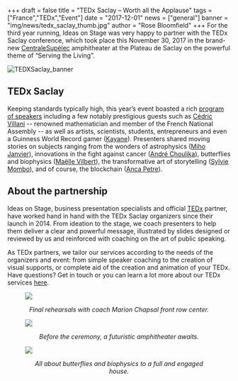 +++
draft		= false
title		= "TEDx Saclay – Worth all the Applause"
tags		= ["France","TEDx","Event"]
date		= "2017-12-01"
news		= ["general"] 
banner		= "img/news/tedx_saclay_thumb.jpg"
author		= "Rose Bloomfield"
+++
For the third year running, Ideas on Stage was very happy to partner with the TEDx Saclay conference, which took place this November 30, 2017 in the brand-new [CentraleSupélec]( http://www.centralesupelec.fr/) amphitheater at the Plateau de Saclay on the powerful theme of “Serving the Living”.

![TEDXSaclay_banner][pic1]
 

## TEDx Saclay

Keeping standards typically high, this year’s event boasted a rich [program of speakers](https://tedxsaclay.com/2017/intervenants) including a few notably prestigious guests such as [Cédric Villani]( http://cedricvillani.org/) -- renowned mathematician and member of the French National Assembly -- as well as artists, scientists, students, entrepreneurs and even a Guinness World Record gamer ([Kayane](http://kayane.fr/2012/01/23/kayanes-guinness-world-records-pictures/)). Presenters shared moving stories on subjects ranging from the wonders of astrophysics ([Miho Janvier](https://www-perso.ias.u-psud.fr/mihojanvier/)), innovations in the fight against cancer ([André Choulika](https://en.wikipedia.org/wiki/Andr%C3%A9_Choulika)), butterflies and biophysics ([Maëlle Vilbert](https://tedxsaclay.com/editions/au-service-du-vivant/intervenants/maelle-vilbert)), the transformative art of storytelling ([Sylvie Mombo](http://www.artsdurecit.com/SYLVIE-MOMBO)), and of course, the blockchain ([Anca Petre](http://www.ancapetre.com/)).

## About the partnership

Ideas on Stage, business presentation specialists and official [TEDx](https://www.ted.com/about/programs-initiatives/tedx-program) partner, have worked hand in hand with the TEDx Saclay organizers since their launch in 2014. From ideation to the stage, we coach presenters to help them deliver a clear and powerful message, illustrated by slides designed or reviewed by us and reinforced with coaching on the art of public speaking. 

As TEDx partners, we tailor our services according to the needs of the organizers and event: from simple speaker coaching to the creation of visual supports, or complete aid of the creation and animation of your TEDx. Have questions? Get in touch or you can learn a lot more about our TEDx services [here](https://www.ideasonstage.com/tedx/).

<figure>
  <img src="/img/news/rehearsal.jpg"  />
  <figcaption>
      <p style="text-align: center;"><em>Final rehearsals with coach Marion Chapsal front row center. </em></p>
  </figcaption>
</figure>

<figure>
  <img src="/img/news/amphi_UV.jpg"  />
  <figcaption>
      <p style="text-align: center;"><em>Before the ceremony, a futuristic amphitheater awaits. </em></p>
  </figcaption>
</figure>

<figure>
  <img src="/img/news/IMG_4005_2.jpg"  />
  <figcaption>
      <p style="text-align: center;"><em>All about butterflies and biophysics to a full and engaged house. </em></p>
  </figcaption>
</figure>

[pic1]:  /img/news/TEDxSaclay_banner.jpg


